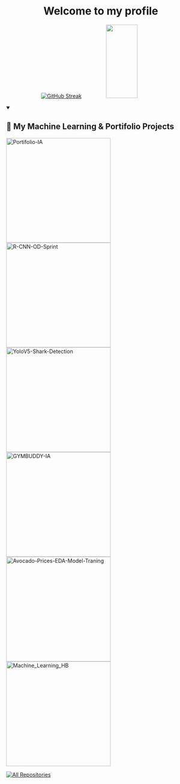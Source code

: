 <div align = "Center">
  
# Welcome to my profile

<!--[![GitHub Streak](https://github-readme-streak-stats.herokuapp.com?user=henriquebap&theme=tokyonight&locale=pt_BR&date_format=j%20M%5B%20Y%5D)](https://git.io/streak-stats) -->
[![GitHub Streak](https://streak-stats.demolab.com?user=henriquebap&theme=tokyonight&hide_border=true&border_radius=5.5&date_format=j%20M%5B%20Y%5D&exclude_days=Sun&card_height=200&currStreakLabel=43A2EB&currStreakNum=A8EB9E)](https://git.io/streak-stats)
<img width="41%" height="195px" src="https://github-readme-stats.vercel.app/api/top-langs/?username=henriquebap&layout=compact&hide_border=true&title_color=70a5fd&text_color=38bdae&bg_color=1a1b27" />

</div>

<details open> 
  <summary><h2> 🤖 My Machine Learning & Portifolio Projects </h2></summary>

  <!-- Repo info cards - https://github.com/anuraghazra/github-readme-stats -->
  <!-- Small repo cards- ttps://github.com/henriquebap?tab=repositories -->
  <p align="left">
    <a href="https://github.com/henriquebap/Portifolio-IA"><img width="278" src="https://denvercoder1-github-readme-stats.vercel.app/api/pin/?username=henriquebap&repo=Portifolio-IA&theme=tokyonight&bg_color=1a1b27&title_color=70a5fd&hide_border=true&icon_color=bf91f3&show_icons=false" alt="Portifolio-IA"></a>
        <a href="https://github.com/henriquebap/R-CNN-OD-Sprint"><img width="278" src="https://denvercoder1-github-readme-stats.vercel.app/api/pin/?username=henriquebap&repo=R-CNN-OD-Sprint&theme=tokyonight&bg_color=1a1b27&title_color=70a5fd&hide_border=true&icon_color=bf91f3&show_icons=false" alt="R-CNN-OD-Sprint"></a>
    <a href="https://github.com/henriquebap/YoloV5-Shark-Detection"><img width="278" src="https://denvercoder1-github-readme-stats.vercel.app/api/pin/?username=henriquebap&repo=YoloV5-Shark-Detection&theme=tokyonight&bg_color=1a1b27&title_color=70a5fd&hide_border=true&icon_color=bf91f3&show_icons=false" alt="YoloV5-Shark-Detection"></a>
    <a href="https://github.com/henriquebap/GYMBUDDY-IA.git"><img width="278" src="https://denvercoder1-github-readme-stats.vercel.app/api/pin/?username=henriquebap&repo=GYMBUDDY-IA&theme=tokyonight&bg_color=1a1b27&title_color=70a5fd&hide_border=true&icon_color=bf91f3&show_icons=false" alt="GYMBUDDY-IA"></a>
    <a href="https://github.com/henriquebap/Avocado-Prices-EDA-Model-Traning"><img width="278" src="https://denvercoder1-github-readme-stats.vercel.app/api/pin/?username=henriquebap&repo=Avocado-Prices-EDA-Model-Traning&theme=tokyonight&bg_color=1a1b27&title_color=70a5fd&hide_border=true&icon_color=bf91f3&show_icons=false" alt="Avocado-Prices-EDA-Model-Traning"></a>
    <a href="https://github.com/henriquebap/Machine_Learning_HB"><img width="278" src="https://denvercoder1-github-readme-stats.vercel.app/api/pin/?username=henriquebap&repo=Machine_Learning_HB&theme=tokyonight&bg_color=1a1b27&title_color=70a5fd&hide_border=true&icon_color=bf91f3&show_icons=false" alt="Machine_Learning_HB"></a>
    





    
    
  </p>

  <a href="https://github.com/henriquebap?tab=repositories"><img alt="All Repositories" title="All Repositories" src="https://custom-icon-badges.demolab.com/badge/-Click%20Here%20For%20All%20My%20Repos-1F222E?style=for-the-badge&logoColor=white&logo=repo"/></a>
</details>

